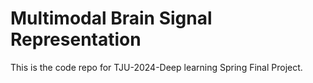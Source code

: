 # Multimodal Brain Signal Representation
This is the code repo for TJU-2024-Deep learning Spring Final Project.